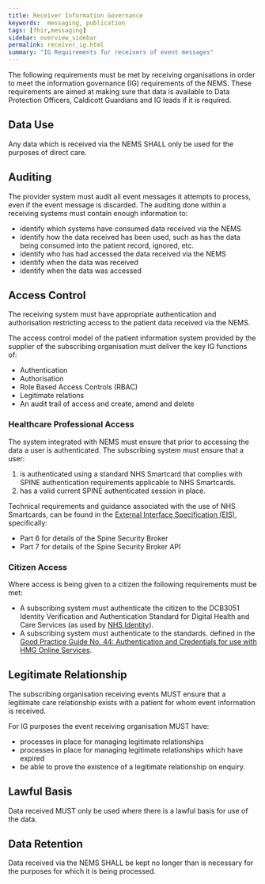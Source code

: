 ```yaml
---
title: Receiver Information Governance
keywords:  messaging, publication
tags: [fhir,messaging]
sidebar: overview_sidebar
permalink: receiver_ig.html
summary: "IG Requirements for receivers of event messages"
---
```


The following requirements must be met by receiving organisations in order to meet the information governance (IG) requirements of the NEMS. These requirements are aimed at making sure that data is available to Data Protection Officers, Caldicott Guardians and IG leads if it is required.


## Data Use

Any data which is received via the NEMS SHALL only be used for the purposes of direct care.


## Auditing

The provider system must audit all event messages it attempts to process, even if the event message is discarded. The auditing done within a receiving systems must contain enough information to:

- identify which systems have consumed data received via the NEMS
- identify how the data received has been used, such as has the data being consumed into the patient record, ignored, etc.
- identify who has had accessed the data received via the NEMS
- identify when the data was received
- identify when the data was accessed


## Access Control

The receiving system must have appropriate authentication and authorisation restricting access to the patient data received via the NEMS.

The access control model of the patient information system provided by the supplier of the subscribing organisation must deliver the key IG functions of: 
- Authentication
- Authorisation
- Role Based Access Controls (RBAC)
- Legitimate relations
- An audit trail of access and create, amend and delete


### Healthcare Professional Access

The system integrated with NEMS must ensure that prior to accessing the data a user is authenticated.  The subscribing system must ensure that a user:

1. is authenticated using a standard NHS Smartcard that complies with SPINE authentication requirements applicable to NHS Smartcards.
2. has a valid current SPINE authenticated session in place.

Technical requirements and guidance associated with the use of NHS Smartcards, can be found in the [External Interface Specification (EIS)](https://digital.nhs.uk/developer/api-specifications/spine-external-interface-specification), specifically: 
- Part 6 for details of the Spine Security Broker
- Part 7 for details of the Spine Security Broker API


### Citizen Access

Where access is being given to a citizen the following requirements must be met:

- A subscribing system must authenticate the citizen to the DCB3051 Identity Verification and Authentication Standard for Digital Health and Care Services (as used by [NHS Identity](https://digital.nhs.uk/services/nhs-identity)).
- A subscribing system must authenticate to the standards. defined in the [Good Practice Guide No. 44: Authentication and Credentials for use with HMG Online Services](https://www.gov.uk/government/publications/authentication-credentials-for-online-government-services).



## Legitimate Relationship

The subscribing organisation receiving events MUST ensure that a legitimate care relationship exists with a patient for whom event information is received.

For IG purposes the event receiving organisation MUST have:
- processes in place for managing legitimate relationships
- processes in place for managing legitimate relationships which have expired
- be able to prove the existence of a legitimate relationship on enquiry.


## Lawful Basis

Data received MUST only be used where there is a lawful basis for use of the data.


## Data Retention

Data received via the NEMS SHALL be kept no longer than is necessary for the purposes for which it is being processed.
